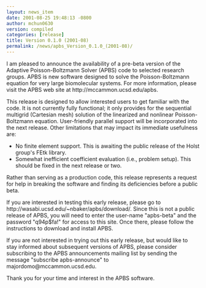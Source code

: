```yaml
---
layout: news_item
date: 2001-08-25 19:48:13 -0800
author: mchun0630
version: compiled
categories: [release]
title: Version 0.1.0 (2001-08)
permalink: /news/apbs_Version_0.1.0_(2001-08)/
---
```




<p>I am pleased to announce the availability of a pre-beta version of the Adaptive Poisson-Boltzmann Solver (APBS) code to selected research groups.  APBS is new software designed to solve the Poisson-Boltzmann equation for very large biomolecular systems.  For more information, please visit the APBS web site at http://mccammon.ucsd.edu/apbs.</p>

<p>This release is designed to allow interested users to get familiar with the code.  It is not currently fully functional; it only provides for the sequential multigrid (Cartesian mesh) solution of the linearized and nonlinear Poisson-Boltzmann equation.  User-friendly parallel support will be incorporated into the next release.  Other limitations that may impact its immediate usefulness are:</p>
    <ul>
    <li>No finite element support.  This is awaiting the public release of the Holst group's FEtk library.</li>
    <li>Somewhat inefficient coefficient evaluation (i.e., problem setup).  This should be fixed in the next release or two.</li>
    </ul>
<p>Rather than serving as a production code, this release represents a request for help in breaking the software and finding its deficiencies
before a public beta.</p>

<p>If you are interested in testing this early release, please go to http://wasabi.ucsd.edu/~nbaker/apbs/download/.  Since this is not a public release of APBS, you will need to enter the user-name "apbs-beta" and the password "q94p$fa!" for access to this site.  Once there, please follow the instructions to download and install APBS.</p>

<p>If you are not interested in trying out this early release, but would like to stay informed about subsequent versions of APBS, please consider subscribing to the APBS announcements mailing list by sending the message "subscribe apbs-announce" to majordomo@mccammon.ucsd.edu.</p>

<p>Thank you for your time and interest in the APBS software.</p>
    
